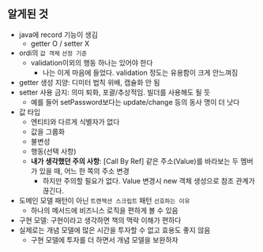 ## 알게된 것

- java에 record 기능이 생김
  - getter O / setter X
- ordi의 `값 객체` `선정 기준`
  - validation이외의 행동 하나는 있어야 한다
    - 나는 이게 마음에 들었다. validation 정도는 유용함이 크게 안느껴짐
- getter 생성 지양: 디미터 법칙 위배, 캡슐화 안 됨
- setter 사용 금지: 의미 퇴화, 포괄/추상적임. 빌더를 사용해도 될 듯
  - 예를 들어 setPassword보다는 update/change 등의 동사 명이 더 낫다
- 값 타입
  - 엔티티와 다르게 식별자가 없다
  - 값을 그룹화
  - 불변성
  - 행동(선택 사항)
  - **내가 생각했던 주의 사항**: [Call By Ref] 같은 주소(Value)를 바라보는 두 멤버가 있을 때, 어느 한 쪽의 주소 변경
    - 하지만 주의할 필요가 없다. Value 변경시 new 객체 생성으로 참조 관계가 끊긴다.
- 도메인 모델 패턴이 아닌 `트랜잭션 스크립트` 패턴 `선호하는 이유`
  - 하나의 메서드에 비즈니스 로직을 편하게 볼 수 있음
- 구현 모델: 구현이라고 생각하면 책의 맥락 이해가 편하다
- 실제로는 개념 모델에 많은 시간을 투자할 수 없고 효용도 좋지 않음
  - 구현 모델에 투자를 더 하면서 개념 모델을 보완하자

